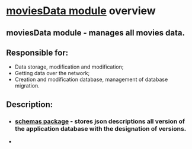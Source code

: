# [moviesData module](../moviesData) overview
## moviesData module - manages all movies data.
## Responsible for:
 - Data storage, modification and modification;
 - Getting data over the network;
 - Creation and modification database, management of database migration.
## Description: 
 - ### [schemas package](../moviesData/schemas) - stores json descriptions all version of the application database with the designation of versions.
 - 